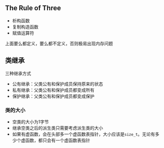 ## The Rule of Three

- 析构函数
- 复制构造函数
- 赋值运算符

上面要么都定义，要么都不定义，否则极易出现内存问题

## 类继承

三种继承方式

- 公有继承：父类公有和保护成员保持原来的状态
- 私有继承：父类公有和保护成员都变成所有
- 保护继承：父类公有和保护成员都变成保护

### 类的大小

- 空类的大小为1字节
- 继承空类之后的派生类只需要考虑派生类的大小
- 如果有虚函数，会在头部多一个虚函数表指针，大小应该是`size_t`。无论有多少个虚函数，都只会有一个虚函数表指针